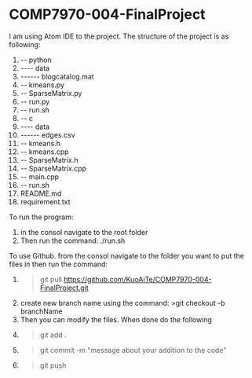 # COMP7970-004-FinalProject
I am using Atom IDE to the project.
The structure of the project is as following:
1) -- python
2)   ---- data
3)   ------ blogcatalog.mat
4)   -- kmeans.py
5)   -- SparseMatrix.py
6)   -- run.py
7)   -- run.sh
8) -- c
9)   ---- data
10)   ------ edges.csv
11)   -- kmeans.h
12)   -- kmeans.cpp
13)   -- SparseMatrix.h
14)   -- SparseMatrix.cpp
15)   -- main.cpp
16)   -- run.sh
17) README.md
18) requirement.txt

To run the program:
1) in the consol navigate to the root folder
2) Then run the command:
        ./run.sh

To use Github. from the consol navigate to the folder you want to put the files in then run the command:
1) >git pull https://github.com/KuoAiTe/COMP7970-004-FinalProject.git
2) create new branch name using the command: >git checkout -b branchName
3) Then you can modify the files. When done do the following
4) >git add .
5) >git commit -m "message about your addition to the code"
6) >git push

